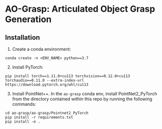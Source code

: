 # AO-Grasp: Articulated Object Grasp Generation

## Installation

1. Create a conda environment:
```
conda create -n <ENV_NAME> python==3.7
```

2. Install PyTorch:

```
pip install torch==1.11.0+cu113 torchvision==0.12.0+cu113 torchaudio==0.11.0 --extra-index-url https://download.pytorch.org/whl/cu113
```

3. Install PointNet++. In the `ao-grasp` conda env, install PointNet2_PyTorch from the directory contained within this repo by running the following commands:
```
cd ao-grasp/ao-grasp/Pointnet2_PyTorch
pip install -r requirements.txt
pip install -e .
```